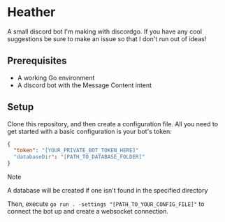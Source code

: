 # Heather
A small discord bot I'm making with discordgo. If you have any cool suggestions be sure to make an issue so that I don't run out of ideas!

## Prerequisites
- A working Go environment
- A discord bot with the Message Content intent

## Setup
Clone this repository, and then create a configuration file. All you need to get started with a basic configuration is your bot's token:
```json
{
  "token": "[YOUR_PRIVATE_BOT_TOKEN_HERE]"
  "databaseDir": "[PATH_TO_DATABASE_FOLDER]"
}
```
> [!NOTE]  
> A database will be created if one isn't found in the specified directory

Then, execute `go run . -settings "[PATH_TO_YOUR_CONFIG_FILE]"` to connect the bot up and create a websocket connection.
